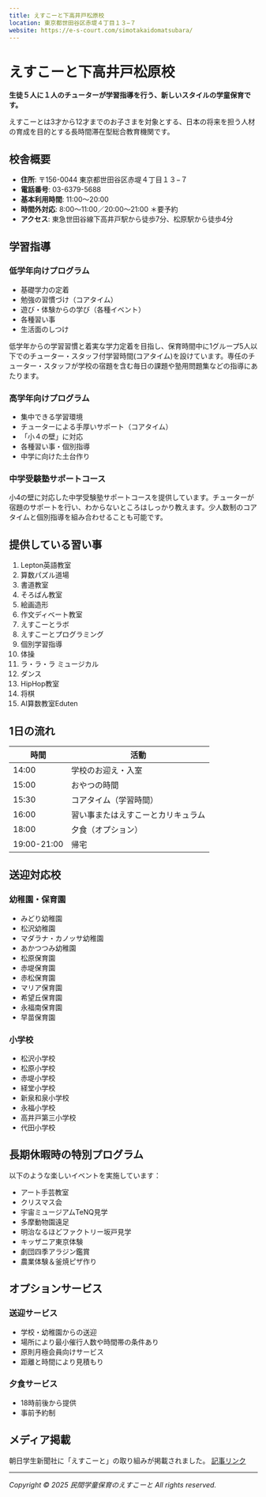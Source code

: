 ```yaml
---
title: えすこーと下高井戸松原校
location: 東京都世田谷区赤堤４丁目１３−７
website: https://e-s-court.com/simotakaidomatsubara/
---
```


# えすこーと下高井戸松原校

**生徒５人に１人のチューターが学習指導を行う、新しいスタイルの学童保育です。**

えすこーとは3才から12才までのお子さまを対象とする、日本の将来を担う人材の育成を目的とする長時間滞在型総合教育機関です。

## 校舎概要

- **住所**: 〒156-0044 東京都世田谷区赤堤４丁目１３−７
- **電話番号**: 03-6379-5688
- **基本利用時間**: 11:00〜20:00
- **時間外対応**: 8:00〜11:00／20:00〜21:00 ＊要予約
- **アクセス**: 東急世田谷線下高井戸駅から徒歩7分、松原駅から徒歩4分

## 学習指導

### 低学年向けプログラム

- 基礎学力の定着
- 勉強の習慣づけ（コアタイム）
- 遊び・体験からの学び（各種イベント）
- 各種習い事
- 生活面のしつけ

低学年からの学習習慣と着実な学力定着を目指し、保育時間中に1グループ5人以下でのチューター・スタッフ付学習時間(コアタイム)を設けています。専任のチューター・スタッフが学校の宿題を含む毎日の課題や塾用問題集などの指導にあたります。

### 高学年向けプログラム

- 集中できる学習環境
- チューターによる手厚いサポート（コアタイム）
- 「小４の壁」に対応
- 各種習い事・個別指導
- 中学に向けた土台作り

### 中学受験塾サポートコース

小4の壁に対応した中学受験塾サポートコースを提供しています。チューターが宿題のサポートを行い、わからないところはしっかり教えます。少人数制のコアタイムと個別指導を組み合わせることも可能です。

## 提供している習い事

1. Lepton英語教室
2. 算数パズル道場
3. 書道教室
4. そろばん教室
5. 絵画造形
6. 作文ディベート教室
7. えすこーとラボ
8. えすこーとプログラミング
9. 個別学習指導
10. 体操
11. ラ・ラ・ラ ミュージカル
12. ダンス
13. HipHop教室
14. 将棋
15. AI算数教室Eduten

## 1日の流れ

| 時間 | 活動 |
|------|------|
| 14:00 | 学校のお迎え・入室 |
| 15:00 | おやつの時間 |
| 15:30 | コアタイム（学習時間） |
| 16:00 | 習い事またはえすこーとカリキュラム |
| 18:00 | 夕食（オプション） |
| 19:00-21:00 | 帰宅 |

## 送迎対応校

### 幼稚園・保育園
- みどり幼稚園
- 松沢幼稚園
- マダラナ・カノッサ幼稚園
- あかつつみ幼稚園
- 松原保育園
- 赤堤保育園
- 赤松保育園
- マリア保育園
- 希望丘保育園
- 永福南保育園
- 早苗保育園

### 小学校
- 松沢小学校
- 松原小学校
- 赤堤小学校
- 経堂小学校
- 新泉和泉小学校
- 永福小学校
- 高井戸第三小学校
- 代田小学校

## 長期休暇時の特別プログラム

以下のような楽しいイベントを実施しています：

- アート手芸教室
- クリスマス会
- 宇宙ミュージアムTeNQ見学
- 多摩動物園遠足
- 明治なるほどファクトリー坂戸見学
- キッザニア東京体験
- 劇団四季アラジン鑑賞
- 農業体験＆釜焼ピザ作り

## オプションサービス

### 送迎サービス
- 学校・幼稚園からの送迎
- 場所により最小催行人数や時間帯の条件あり
- 原則月極会員向けサービス
- 距離と時間により見積もり

### 夕食サービス
- 18時前後から提供
- 事前予約制

## メディア掲載
朝日学生新聞社に「えすこーと」の取り組みが掲載されました。
[記事リンク](https://www.asahi.com/asagakuplus/article/asasho/15479108)

---
*Copyright © 2025 民間学童保育のえすこーと All rights reserved.* 